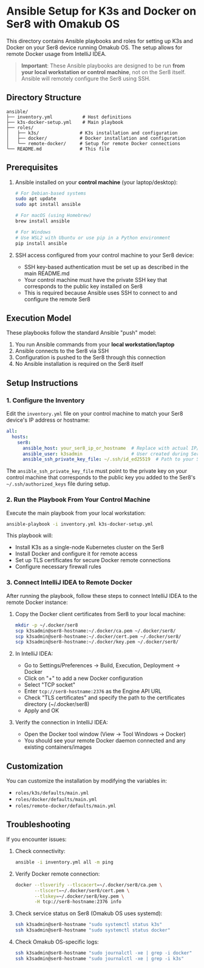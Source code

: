 # Ansible Setup for K3s and Docker on Ser8 with Omakub OS

This directory contains Ansible playbooks and roles for setting up K3s and Docker on your Ser8 device running Omakub OS. The setup allows for remote Docker usage from IntelliJ IDEA.

> **Important**: These Ansible playbooks are designed to be run **from your local workstation or control machine**, not on the Ser8 itself. Ansible will remotely configure the Ser8 using SSH.

## Directory Structure

```
ansible/
├── inventory.yml           # Host definitions
├── k3s-docker-setup.yml    # Main playbook
├── roles/
│   ├── k3s/               # K3s installation and configuration
│   ├── docker/            # Docker installation and configuration
│   └── remote-docker/     # Setup for remote Docker connections
└── README.md              # This file
```

## Prerequisites

1. Ansible installed on your **control machine** (your laptop/desktop):
   ```bash
   # For Debian-based systems
   sudo apt update
   sudo apt install ansible

   # For macOS (using Homebrew)
   brew install ansible

   # For Windows
   # Use WSL2 with Ubuntu or use pip in a Python environment
   pip install ansible
   ```

2. SSH access configured from your control machine to your Ser8 device:
   - SSH key-based authentication must be set up as described in the main README.md
   - Your control machine must have the private SSH key that corresponds to the public key installed on Ser8
   - This is required because Ansible uses SSH to connect to and configure the remote Ser8

## Execution Model

These playbooks follow the standard Ansible "push" model:

1. You run Ansible commands from your **local workstation/laptop**
2. Ansible connects to the Ser8 via SSH
3. Configuration is pushed to the Ser8 through this connection
4. No Ansible installation is required on the Ser8 itself

## Setup Instructions

### 1. Configure the Inventory

Edit the `inventory.yml` file on your control machine to match your Ser8 device's IP address or hostname:

```yaml
all:
  hosts:
    ser8:
      ansible_host: your_ser8_ip_or_hostname  # Replace with actual IP/hostname
      ansible_user: k3sadmin                  # User created during Ser8 setup
      ansible_ssh_private_key_file: ~/.ssh/id_ed25519  # Path to your SSH private key
```

The `ansible_ssh_private_key_file` must point to the private key on your control machine that corresponds to the public key you added to the Ser8's `~/.ssh/authorized_keys` file during setup.

### 2. Run the Playbook From Your Control Machine

Execute the main playbook from your local workstation:

```bash
ansible-playbook -i inventory.yml k3s-docker-setup.yml
```

This playbook will:
- Install K3s as a single-node Kubernetes cluster on the Ser8
- Install Docker and configure it for remote access
- Set up TLS certificates for secure Docker remote connections
- Configure necessary firewall rules

### 3. Connect IntelliJ IDEA to Remote Docker

After running the playbook, follow these steps to connect IntelliJ IDEA to the remote Docker instance:

1. Copy the Docker client certificates from Ser8 to your local machine:
   ```bash
   mkdir -p ~/.docker/ser8
   scp k3sadmin@ser8-hostname:~/.docker/ca.pem ~/.docker/ser8/
   scp k3sadmin@ser8-hostname:~/.docker/cert.pem ~/.docker/ser8/
   scp k3sadmin@ser8-hostname:~/.docker/key.pem ~/.docker/ser8/
   ```

2. In IntelliJ IDEA:
   - Go to Settings/Preferences → Build, Execution, Deployment → Docker
   - Click on "+" to add a new Docker configuration
   - Select "TCP socket"
   - Enter `tcp://ser8-hostname:2376` as the Engine API URL
   - Check "TLS certificates" and specify the path to the certificates directory (~/.docker/ser8)
   - Apply and OK

3. Verify the connection in IntelliJ IDEA:
   - Open the Docker tool window (View → Tool Windows → Docker)
   - You should see your remote Docker daemon connected and any existing containers/images

## Customization

You can customize the installation by modifying the variables in:
- `roles/k3s/defaults/main.yml`
- `roles/docker/defaults/main.yml`
- `roles/remote-docker/defaults/main.yml`

## Troubleshooting

If you encounter issues:

1. Check connectivity:
   ```bash
   ansible -i inventory.yml all -m ping
   ```

2. Verify Docker remote connection:
   ```bash
   docker --tlsverify --tlscacert=~/.docker/ser8/ca.pem \
          --tlscert=~/.docker/ser8/cert.pem \
          --tlskey=~/.docker/ser8/key.pem \
          -H tcp://ser8-hostname:2376 info
   ```

3. Check service status on Ser8 (Omakub OS uses systemd):
   ```bash
   ssh k3sadmin@ser8-hostname "sudo systemctl status k3s"
   ssh k3sadmin@ser8-hostname "sudo systemctl status docker"
   ```

4. Check Omakub OS-specific logs:
   ```bash
   ssh k3sadmin@ser8-hostname "sudo journalctl -xe | grep -i docker"
   ssh k3sadmin@ser8-hostname "sudo journalctl -xe | grep -i k3s"
   ```
